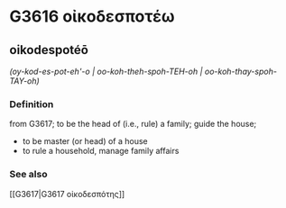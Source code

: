 # G3616 οἰκοδεσποτέω

## oikodespotéō

_(oy-kod-es-pot-eh'-o | oo-koh-theh-spoh-TEH-oh | oo-koh-thay-spoh-TAY-oh)_

### Definition

from G3617; to be the head of (i.e., rule) a family; guide the house; 

- to be master (or head) of a house
- to rule a household, manage family affairs

### See also

[[G3617|G3617 οἰκοδεσπότης]]
